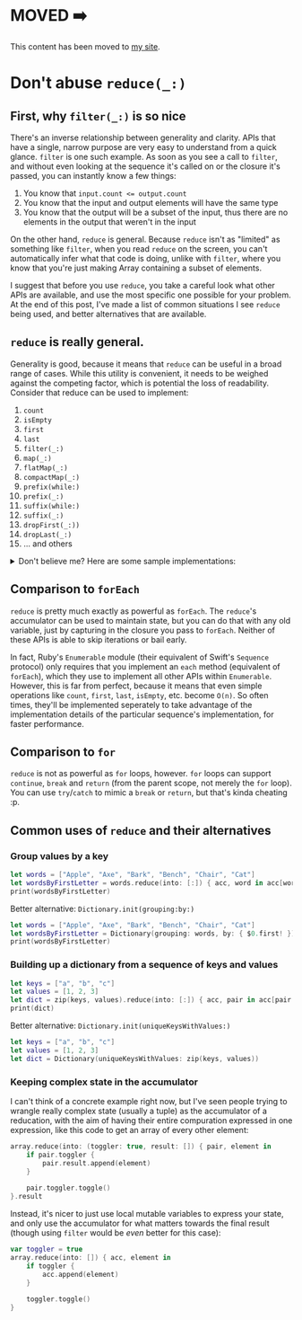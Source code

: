 # MOVED ➡️

This content has been moved to [my site](http://momchilov.ca/2019/10/24/dont_abuse_reduce.html).

# Don't abuse `reduce(_:)`


## First, why `filter(_:)` is so nice

There's an inverse relationship between generality and clarity. APIs that have a single, narrow purpose are very easy to understand from a quick glance. `filter` is one such example. As soon as you see a call to `filter`, and without even looking at the sequence it's called on or the closure it's passed, you can instantly know a few things:

1. You know that `input.count <= output.count`
2. You know that the input and output elements will have the same type
3. You know that the output will be a subset of the input, thus there are no elements in the output that weren't in the input

On the other hand, `reduce` is general. Because `reduce` isn't as "limited" as something like `filter`, when you read `reduce` on the screen, you can't automatically infer what that code is doing, unlike with `filter`, where you know that you're just making Array containing a subset of elements.

I suggest that before you use `reduce`, you take a careful look what other APIs are available, and use the most specific one possible for your problem. At the end of this post, I've made a list of common situations I see `reduce` being used, and better alternatives that are available.

## `reduce` is really general.

Generality is good, because it means that `reduce` can be useful in a broad range of cases. While this utility is convenient, it needs to be weighed against the competing factor, which is potential the loss of readability. Consider that reduce can be used to implement:

1. `count`
2. `isEmpty`
3. `first`
4. `last`
5. `filter(_:)`
6. `map(_:)`
7. `flatMap(_:)`
8. `compactMap(_:)`
9. `prefix(while:)`
10. `prefix(_:)`
11. `suffix(while:)`
12. `suffix(_:)`
13. `dropFirst(_:))`
14. `dropLast(_:)`
15. ... and others

<details><summary>Don't believe me? Here are some sample implementations:</summary>

``` Swift
extension Sequence {
	var shittyFirst: Element? {
		reduce(nil) { acc, element in acc ?? element }
	}
	
	var shittyLast: Element? {
		reduce(nil) { acc, element in element }
	}
	
	var shittyCount: Int {
		reduce(0) { counter, _ in counter + 1 }
	}
	
	var shittyIsEmpty: Bool {
		reduce(true) { _, _ in false }
	}
	
	func shittyFilter(_ predicate: (Element) throws -> Bool) rethrows -> [Element] {
		try reduce(into: []) { acc, element in
			if try predicate(element) {
				acc.append(element)
			}
		}
	}
	
	func shittyMap<T>(_ transform: (Element) throws -> T) rethrows -> [T] {
		try reduce(into: []) { acc, element in acc.append(try transform(element)) }
	}
	
	func shittyFlatMap<SegmentOfResult>(_ transform: (Self.Element) throws -> SegmentOfResult) rethrows -> [SegmentOfResult.Element]
		where SegmentOfResult: Sequence {
		try reduce(into: []) { acc, element in acc.append(contentsOf: try transform(element)) }
	}
	
	func shittyCompactMap<ElementOfResult>(_ transform: (Self.Element) throws -> ElementOfResult?) rethrows -> [ElementOfResult] {
		try reduce(into: []) { acc, element in
			if let element = try transform(element) {
				acc.append(element)
			}
		}
	}
	
	func shittyPrefix(while predicate: (Element) throws -> Bool) rethrows -> ArraySlice<Element> {
		var done = false
		return try reduce(into: []) { acc, element in 
			if done { return }
			if try predicate(element) {
				acc.append(element)
			} else {
				done = true
			}
		}
	}
	
	func shittyPrefix(_ maxLength: Int) -> ArraySlice<Element> {
		var done = false
		var i = 0
		return reduce(into: []) { acc, element in
			if done { return }
			if i == maxLength {
				done = true
			} else {
				acc.append(element)
				i += 1
			}
		}
	}
}

print(Array(1...5).shittyCount)
print(Array(1...5).shittyIsEmpty)
print(Array(1...5).shittyFirst as Any)
print(Array(1...5).shittyLast as Any)
print(Array(1...5).shittyFilter { $0.isMultiple(of: 2) })
print(Array(1...5).shittyMap { $0 + 10 })
print(Array(1...5).shittyFlatMap { [123, $0, 321] })
print([1, nil, 2, nil, 3].compactMap { $0 })
print(Array(1...5).shittyPrefix { $0 < 3 })
print(Array(1...5).shittyPrefix(3))
```
</details>

## Comparison to `forEach`

`reduce` is pretty much exactly as powerful as `forEach`. The `reduce`'s accumulator can be used to maintain state, but you can do that with any old variable, just by capturing in the closure you pass to `forEach`. Neither of these APIs is able to skip iterations or bail early.

In fact, Ruby's `Enumerable` module (their equivalent of Swift's `Sequence` protocol) only requires that you implement an `each` method (equivalent of `forEach`), which they use to implement all other APIs within `Enumerable`. However, this is far from perfect, because it means that even simple operations like `count`, `first`, `last`, `isEmpty`, etc. become `O(n)`. So often times, they'll be implemented seperately to take advantage of the implementation details of the particular sequence's implementation, for faster performance.

## Comparison to `for`

`reduce` is not as powerful as `for` loops, however. `for` loops can support `continue`, `break` and `return` (from the parent scope, not merely the `for` loop). You can use `try`/`catch` to mimic a `break` or `return`, but that's kinda cheating :p.

## Common uses of `reduce` and their alternatives

### Group values by a key

``` Swift
let words = ["Apple", "Axe", "Bark", "Bench", "Chair", "Cat"]
let wordsByFirstLetter = words.reduce(into: [:]) { acc, word in acc[word.first!, default: []].append(word) }
print(wordsByFirstLetter)
```

Better alternative: `Dictionary.init(grouping:by:)`

``` Swift
let words = ["Apple", "Axe", "Bark", "Bench", "Chair", "Cat"]
let wordsByFirstLetter = Dictionary(grouping: words, by: { $0.first! })
print(wordsByFirstLetter)
```

### Building up a dictionary from a sequence of keys and values

``` Swift
let keys = ["a", "b", "c"]
let values = [1, 2, 3]
let dict = zip(keys, values).reduce(into: [:]) { acc, pair in acc[pair.0] = pair.1 }
print(dict)
```

Better alternative: `Dictionary.init(uniqueKeysWithValues:)`

``` Swift
let keys = ["a", "b", "c"]
let values = [1, 2, 3]
let dict = Dictionary(uniqueKeysWithValues: zip(keys, values))
```

### Keeping complex state in the accumulator

I can't think of a concrete example right now, but I've seen people trying to wrangle really complex state (usually a tuple) as the accumulator of a reducation, with the aim of having their entire compuration expressed in one expression, like this code to get an array of every other element:

``` Swift
array.reduce(into: (toggler: true, result: []) { pair, element in
    if pair.toggler {
    	pair.result.append(element)
    }
    
    pair.toggler.toggle()
}.result
```

Instead, it's nicer to just use local mutable variables to express your state, and only use the accumulator for what matters towards the final result (though using `filter` would be *even* better for this case):

``` Swift
var toggler = true
array.reduce(into: []) { acc, element in
    if toggler {
    	acc.append(element)
    }
    
    toggler.toggle()
}
```

